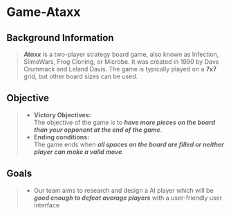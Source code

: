 # Game-Ataxx

## Background Information
> ***Ataxx*** is a two-player strategy board game, also known as Infection, SlimeWars, Frog Cloning, or Microbe. It was created in 1990 by Dave Crummack and Leland Davis. The game is typically played on a **7x7** grid, but other board sizes can be used.

## Objective
> + **Victory Objectives:**<br> The objective of the game is to ***have more pieces on the board than your opponent at the end of the game***. 
> + **Ending conditions:** <br> The game ends when ***all spaces on the board are filled or neither player can make a valid move***.

## Goals
> + Our team aims to research and design a AI player which will be ***good enough to defeat average players*** with a user-friendly user interface
